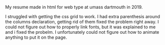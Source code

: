 My resume made in html for web type at umass dartmouth in 2019.

I struggled with getting the css grid to work. I had extra parenthesis around the columns declaration, getting rid of them fixed the problem right away. I could not figure out how to properly link fonts, but it was explained to me and i fixed the probelm. I unfortunately could not figure out how to animate anything to put it on the page. 
